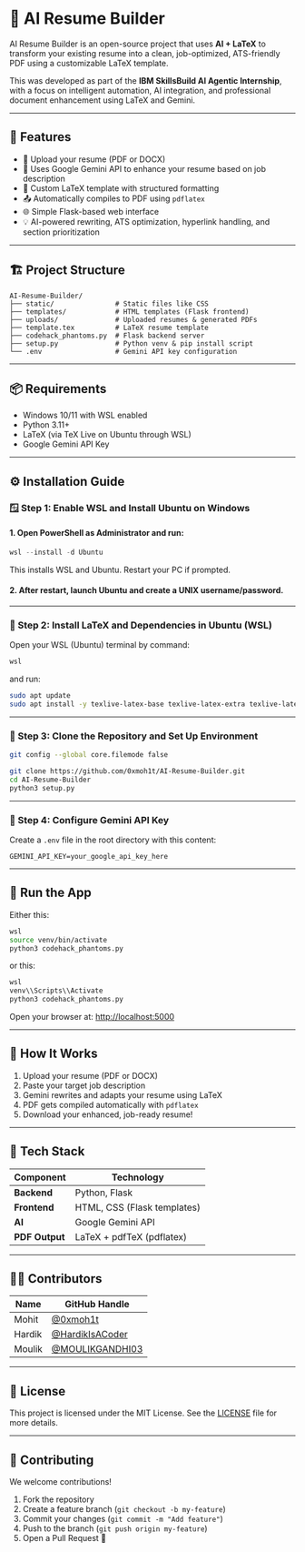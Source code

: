 # 🧠 AI Resume Builder

AI Resume Builder is an open-source project that uses **AI + LaTeX** to transform your existing resume into a clean, job-optimized, ATS-friendly PDF using a customizable LaTeX template.

This was developed as part of the **IBM SkillsBuild AI Agentic Internship**, with a focus on intelligent automation, AI integration, and professional document enhancement using LaTeX and Gemini.

---

## 🚀 Features

- 📄 Upload your resume (PDF or DOCX)
- 🧠 Uses Google Gemini API to enhance your resume based on job description
- 📘 Custom LaTeX template with structured formatting
- 📤 Automatically compiles to PDF using `pdflatex`
- 🌐 Simple Flask-based web interface
- 💡 AI-powered rewriting, ATS optimization, hyperlink handling, and section prioritization

---

## 🏗️ Project Structure

```
AI-Resume-Builder/
├── static/               # Static files like CSS
├── templates/            # HTML templates (Flask frontend)
├── uploads/              # Uploaded resumes & generated PDFs
├── template.tex          # LaTeX resume template
├── codehack_phantoms.py  # Flask backend server
├── setup.py              # Python venv & pip install script
└── .env                  # Gemini API key configuration
```

---

## 📦 Requirements

- Windows 10/11 with WSL enabled
- Python 3.11+
- LaTeX (via TeX Live on Ubuntu through WSL)
- Google Gemini API Key

---

## ⚙️ Installation Guide

### 🪟 Step 1: Enable WSL and Install Ubuntu on Windows

#### 1. Open PowerShell as Administrator and run:

```powershell
wsl --install -d Ubuntu
```

This installs WSL and Ubuntu. Restart your PC if prompted.

#### 2. After restart, launch Ubuntu and create a UNIX username/password.

---

### 🐧 Step 2: Install LaTeX and Dependencies in Ubuntu (WSL)

Open your WSL (Ubuntu) terminal by command:

```bash
wsl
```

and run:

```bash
sudo apt update
sudo apt install -y texlive-latex-base texlive-latex-extra texlive-latex-recommended texlive-fonts-extra texlive-font-utils python3-venv python3-pip
```

---

### 📁 Step 3: Clone the Repository and Set Up Environment

```bash
git config --global core.filemode false
```
```bash
git clone https://github.com/0xmoh1t/AI-Resume-Builder.git
cd AI-Resume-Builder
python3 setup.py
```

---

### 🔐 Step 4: Configure Gemini API Key

Create a `.env` file in the root directory with this content:

```
GEMINI_API_KEY=your_google_api_key_here
```

---

## 🧲 Run the App
Either this:

```bash
wsl
source venv/bin/activate
python3 codehack_phantoms.py
```
or this:
```bash
wsl
venv\\Scripts\\Activate
python3 codehack_phantoms.py
```

Open your browser at: [http://localhost:5000](http://localhost:5000)

---

## 🧠 How It Works

1. Upload your resume (PDF or DOCX)
2. Paste your target job description
3. Gemini rewrites and adapts your resume using LaTeX
4. PDF gets compiled automatically with `pdflatex`
5. Download your enhanced, job-ready resume!

---

## 🧰 Tech Stack

| Component      | Technology                  |
| -------------- | --------------------------- |
| **Backend**    | Python, Flask               |
| **Frontend**   | HTML, CSS (Flask templates) |
| **AI**         | Google Gemini API           |
| **PDF Output** | LaTeX + pdfTeX (pdflatex)   |

---

## 👨‍💼 Contributors

| Name   | GitHub Handle                                        |
| ------ | ---------------------------------------------------- |
| Mohit  | [@0xmoh1t](https://github.com/0xmoh1t)               |
| Hardik | [@HardikIsACoder](https://github.com/HardikIsACoder) |
| Moulik | [@MOULIKGANDHI03](https://github.com/MOULIKGANDHI03) |

---

## 📜 License

This project is licensed under the MIT License. See the [LICENSE](LICENSE) file for more details.

---

## 🤝 Contributing

We welcome contributions!

1. Fork the repository
2. Create a feature branch (`git checkout -b my-feature`)
3. Commit your changes (`git commit -m "Add feature"`)
4. Push to the branch (`git push origin my-feature`)
5. Open a Pull Request 🚀
